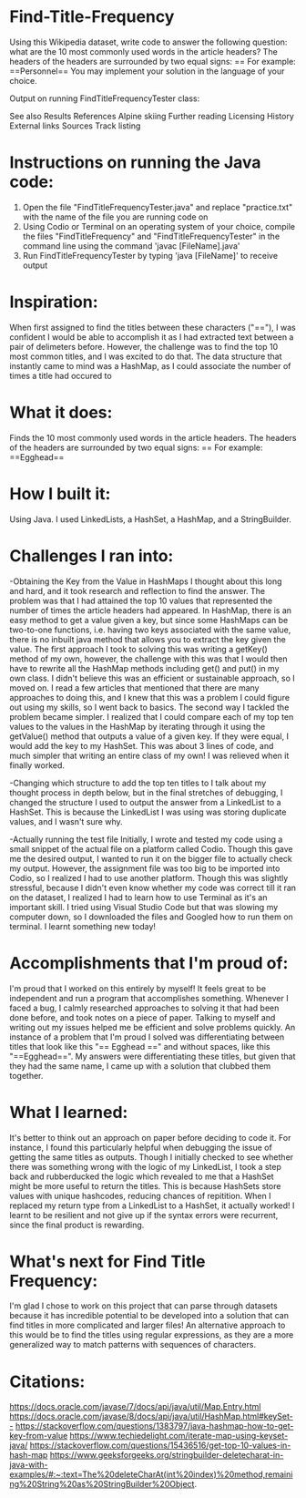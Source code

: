 # Find-Title-Frequency
Using this Wikipedia dataset, write code to answer the following question: what are the 10 most commonly used words in the article headers? The headers of the headers are surrounded by two equal signs: == For example: ==Personnel==   You may implement your solution in the language of your choice. 

Output on running FindTitleFrequencyTester class:

See also
Results
References
Alpine skiing
Further reading
Licensing
History
External links
Sources
Track listing

# Instructions on running the Java code:

1) Open the file "FindTitleFrequencyTester.java" and replace "practice.txt" with the name of the file you are running code on
2) Using Codio or Terminal on an operating system of your choice, compile the files "FindTitleFrequency" and "FindTitleFrequencyTester" in the command line using the command 'javac [FileName].java'
3) Run FindTitleFrequencyTester by typing 'java [FileName]' to receive output

# Inspiration:

When first assigned to find the titles between these characters ("=="), I was confident I would be able to accomplish it as I had extracted text between a pair of delimeters before. However, the challenge was to find the top 10 most common titles, and I was excited to do that. The data structure that instantly came to mind was a HashMap, as I could associate the number of times a title had occured to 

# What it does:

Finds the 10 most commonly used words in the article headers. The headers of the headers are surrounded by two equal signs: == For example: ==Egghead==

# How I built it:

Using Java. I used LinkedLists, a HashSet, a HashMap, and a StringBuilder.

# Challenges I ran into:

-Obtaining the Key from the Value in HashMaps
I thought about this long and hard, and it took research and reflection to find the answer. The problem was that I had attained the top 10 values that represented the number of times the article headers had appeared. In HashMap, there is an easy method to get a value given a key, but since some HashMaps can be two-to-one functions, i.e. having two keys associated with the same value, there is no inbuilt java method that allows you to extract the key given the value. The first approach I took to solving this was writing a getKey() method of my own, however, the challenge with this was that I would then have to rewrite all the HashMap methods including get() and put() in my own class. I didn't believe this was an efficient or sustainable approach, so I moved on. I read a few articles that mentioned that there are many approaches to doing this, and I knew that this was a problem I could figure out using my skills, so I went back to basics. The second way I tackled the problem became simpler. I realized that I could compare each of my top ten values to the values in the HashMap by iterating through it using the getValue() method that outputs a value of a given key. If they were equal, I would add the key to my HashSet. This was about 3 lines of code, and much simpler that writing an entire class of my own! I was relieved when it finally worked.

-Changing which structure to add the top ten titles to
I talk about my thought process in depth below, but in the final stretches of debugging, I changed the structure I used to output the answer from a LinkedList to a HashSet. This is because the LinkedList I was using was storing duplicate values, and I wasn't sure why.

-Actually running the test file
Initially, I wrote and tested my code using a small snippet of the actual file on a platform called Codio. Though this gave me the desired output, I wanted to run it on the bigger file to actually check my output. However, the assignment file was too big to be imported into Codio, so I realized I had to use another platform. Though this was slightly stressful, because I didn't even know whether my code was correct till it ran on the dataset, I realized I had to learn how to use Terminal as it's an important skill. I tried using Visual Studio Code but that was slowing my computer down, so I downloaded the files and Googled how to run them on terminal. I learnt something new today!

# Accomplishments that I'm proud of:

I'm proud that I worked on this entirely by myself! It feels great to be independent and run a program that accomplishes something. Whenever I faced a bug, I calmly researched approaches to solving it that had been done before, and took notes on a piece of paper. Talking to myself and writing out my issues helped me be efficient and solve problems quickly. An instance of a problem that I'm proud I solved was differentiating between titles that look like this "== Egghead ==" and without spaces, like this "==Egghead==". My answers were differentiating these titles, but given that they had the same name, I came up with a solution that clubbed them together.

# What I learned:

It's better to think out an approach on paper before deciding to code it. For instance, I found this particularly helpful when debugging the issue of getting the same titles as outputs. Though I initially checked to see whether there was something wrong with the logic of my LinkedList, I took a step back and rubberducked the logic which revealed to me that a HashSet might be more useful to return the titles. This is because HashSets store values with unique hashcodes, reducing chances of repitition. When I replaced my return type from a LinkedList to a HashSet, it actually worked! I learnt to be resilient and not give up if the syntax errors were recurrent, since the final product is rewarding. 

# What's next for Find Title Frequency:

I'm glad I chose to work on this project that can parse through datasets because it has incredible potential to be developed into a solution that can find titles in more complicated and larger files! An alternative approach to this would be to find the titles using regular expressions, as they are a more generalized way to match patterns with sequences of characters.

# Citations:

https://docs.oracle.com/javase/7/docs/api/java/util/Map.Entry.html
https://docs.oracle.com/javase/8/docs/api/java/util/HashMap.html#keySet--
https://stackoverflow.com/questions/1383797/java-hashmap-how-to-get-key-from-value
https://www.techiedelight.com/iterate-map-using-keyset-java/
https://stackoverflow.com/questions/15436516/get-top-10-values-in-hash-map
https://www.geeksforgeeks.org/stringbuilder-deletecharat-in-java-with-examples/#:~:text=The%20deleteCharAt(int%20index)%20method,remaining%20String%20as%20StringBuilder%20Object.
